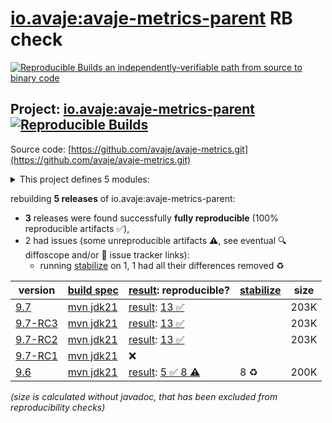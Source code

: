 [io.avaje:avaje-metrics-parent](https://central.sonatype.com/artifact/io.avaje/avaje-metrics-parent/versions) RB check
=======

[![Reproducible Builds](https://reproducible-builds.org/images/logos/rb.svg) an independently-verifiable path from source to binary code](https://reproducible-builds.org/)

## Project: [io.avaje:avaje-metrics-parent](https://central.sonatype.com/artifact/io.avaje/avaje-metrics-parent/versions) [![Reproducible Builds](https://img.shields.io/endpoint?url=https://raw.githubusercontent.com/jvm-repo-rebuild/reproducible-central/master/content/io/avaje/metrics/badge.json)](https://github.com/jvm-repo-rebuild/reproducible-central/blob/master/content/io/avaje/metrics/README.md)

Source code: [https://github.com/avaje/avaje-metrics.git](https://github.com/avaje/avaje-metrics.git)

<details><summary>This project defines 5 modules:</summary>

* [io.avaje:avaje-metrics](https://central.sonatype.com/artifact/io.avaje/avaje-metrics/overview)
* [io.avaje:avaje-metrics-ebean](https://central.sonatype.com/artifact/io.avaje/avaje-metrics-ebean/overview)
* [io.avaje:avaje-metrics-graphite](https://central.sonatype.com/artifact/io.avaje/avaje-metrics-graphite/overview)
* [io.avaje:avaje-metrics-parent](https://central.sonatype.com/artifact/io.avaje/avaje-metrics-parent/overview)
* [io.avaje:avaje-metrics-statsd](https://central.sonatype.com/artifact/io.avaje/avaje-metrics-statsd/overview)
</details>

rebuilding **5 releases** of io.avaje:avaje-metrics-parent:
- **3** releases were found successfully **fully reproducible** (100% reproducible artifacts :white_check_mark:),
- 2 had issues (some unreproducible artifacts :warning:, see eventual :mag: diffoscope and/or :memo: issue tracker links):
  - running [stabilize](doc/stabilize.md) on 1, 1 had all their differences removed :recycle:

| version | [build spec](/BUILDSPEC.md) | [result](https://reproducible-builds.org/docs/jvm/): reproducible? | [stabilize](https://github.com/google/oss-rebuild/blob/main/cmd/stabilize/README.md) | size |
| -- | --------- | ------ | ------ | -- |
| [9.7](https://central.sonatype.com/artifact/io.avaje/avaje-metrics-parent/9.7/pom) | [mvn jdk21](avaje-metrics-9.7.buildspec) | [result](avaje-metrics-parent-9.7.buildinfo): [13 :white_check_mark: ](avaje-metrics-parent-9.7.buildcompare) | | 203K |
| [9.7-RC3](https://central.sonatype.com/artifact/io.avaje/avaje-metrics-parent/9.7-RC3/pom) | [mvn jdk21](avaje-metrics-9.7-RC3.buildspec) | [result](avaje-metrics-parent-9.7-RC3.buildinfo): [13 :white_check_mark: ](avaje-metrics-parent-9.7-RC3.buildcompare) | | 203K |
| [9.7-RC2](https://central.sonatype.com/artifact/io.avaje/avaje-metrics-parent/9.7-RC2/pom) | [mvn jdk21](avaje-metrics-9.7-RC2.buildspec) | [result](avaje-metrics-parent-9.7-RC2.buildinfo): [13 :white_check_mark: ](avaje-metrics-parent-9.7-RC2.buildcompare) | | 203K |
| [9.7-RC1](https://central.sonatype.com/artifact/io.avaje/avaje-metrics-parent/9.7-RC1/pom) | [mvn jdk21](avaje-metrics-9.7-RC1.buildspec) | :x: | |
| [9.6](https://central.sonatype.com/artifact/io.avaje/avaje-metrics-parent/9.6/pom) | [mvn jdk21](avaje-metrics-9.6.buildspec) | [result](avaje-metrics-parent-9.6.buildinfo): [5 :white_check_mark:  8 :warning:](avaje-metrics-parent-9.6.buildcompare) | 8 :recycle: | 200K |

<i>(size is calculated without javadoc, that has been excluded from reproducibility checks)</i>
